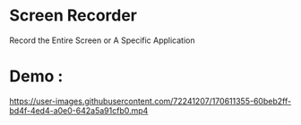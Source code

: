 # Screen Recorder

Record the Entire Screen or A Specific Application

# Demo :

https://user-images.githubusercontent.com/72241207/170611355-60beb2ff-bd4f-4ed4-a0e0-642a5a91cfb0.mp4
